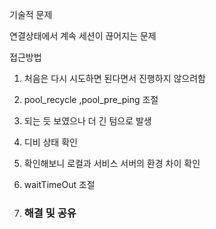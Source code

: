 기술적 문제

연결상태에서 계속 세션이 끊어지는 문제

접근방법

1. 처음은 다시 시도하면 된다면서 진행하지 않으려함

2. pool_recycle ,pool_pre_ping 조절

3. 되는 듯 보였으나 더 긴 텀으로 발생

4. 디비 상태 확인

5. 확인해보니 로컬과 서비스 서버의 환경 차이 확인

6. waitTimeOut 조절

7. ### 해결 및 공유

